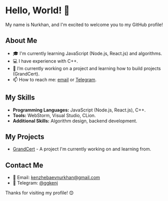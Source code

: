 # Hello, World! 👋

My name is Nurkhan, and I'm excited to welcome you to my GitHub profile!

## About Me
- 🎓 I'm currently learning JavaScript (Node.js, React.js) and algorithms.
- 💻 I have experience with C++.
- 🌱 I’m currently working on a project and learning how to build projects (GrandCert).
- 📫 How to reach me: [email](mailto:kenzhebaevnurkhan@gmail.com) or [Telegram](https://t.me/ggkenj).

## My Skills
- **Programming Languages:** JavaScript (Node.js, React.js), C++.
- **Tools:** WebStorm, Visual Studio, CLion.
- **Additional Skills:** Algorithm design, backend development.

## My Projects
- [GrandCert](private) - A project I'm currently working on and learning from.

## Contact Me
- 📧 Email: [kenzhebaevnurkhan@gmail.com](mailto:kenzhebaevnurkhan@gmail.com)
- 📱 Telegram: [@ggkenj](https://t.me/ggkenj)

Thanks for visiting my profile! 😊
